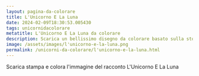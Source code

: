 ```yaml
---
layout: pagina-da-colorare
title: L'Unicorno E La Luna
date: 2024-02-09T18:30:53.005430
tags: unicornidacolorare
metatitle: L'Unicorno E La Luna da colorare
description: Scarica un bellissimo disegno da colorare basato sulla storia L'Unicorno E La Luna
image: /assets/images/l'unicorno-e-la-luna.png
permalink: /unicorni-da-colorare/l'unicorno-e-la-luna.html
---
```

Scarica stampa e colora l'immagine del racconto L'Unicorno E La Luna
